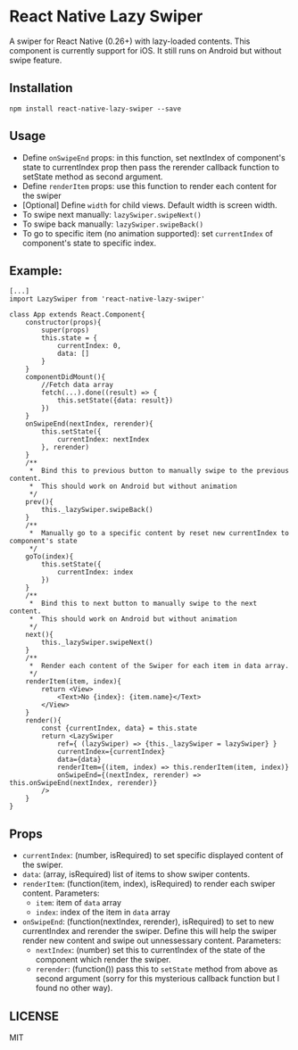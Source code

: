 # React Native Lazy Swiper
A swiper for React Native (0.26+) with lazy-loaded contents.
This component is currently support for iOS. It still runs on Android but without swipe feature.

## Installation
`npm install react-native-lazy-swiper --save`

## Usage
* Define `onSwipeEnd` props: in this function, set nextIndex of component's state to currentIndex prop then pass the rerender callback function to setState method as second argument.
* Define `renderItem` props: use this function to render each content for the swiper
* [Optional] Define `width` for child views. Default width is screen width.
* To swipe next manually: `lazySwiper.swipeNext()`
* To swipe back manually: `lazySwiper.swipeBack()`
* To go to specific item (no animation supported): set `currentIndex` of component's state to specific index.

## Example:

````
[...]
import LazySwiper from 'react-native-lazy-swiper'

class App extends React.Component{
    constructor(props){
        super(props)
        this.state = {
            currentIndex: 0,
            data: []
        }
    }
    componentDidMount(){
        //Fetch data array
        fetch(...).done((result) => {
            this.setState({data: result})
        })
    }
    onSwipeEnd(nextIndex, rerender){
        this.setState({
            currentIndex: nextIndex
        }, rerender)
    }
    /**
     *  Bind this to previous button to manually swipe to the previous content.
     *  This should work on Android but without animation
     */
    prev(){
        this._lazySwiper.swipeBack()
    }
    /**
     *  Manually go to a specific content by reset new currentIndex to component's state
     */
    goTo(index){
        this.setState({
            currentIndex: index
        })
    }
    /**
     *  Bind this to next button to manually swipe to the next content.
     *  This should work on Android but without animation
     */
    next(){
        this._lazySwiper.swipeNext()
    }
    /**
     *  Render each content of the Swiper for each item in data array.
     */
    renderItem(item, index){
        return <View>
            <Text>No {index}: {item.name}</Text>
        </View>
    }
    render(){
        const {currentIndex, data} = this.state
        return <LazySwiper 
            ref={ (lazySwiper) => {this._lazySwiper = lazySwiper} }
            currentIndex={currentIndex}
            data={data}
            renderItem={(item, index) => this.renderItem(item, index)}
            onSwipeEnd={(nextIndex, rerender) => this.onSwipeEnd(nextIndex, rerender)}
        />
    }
}
````

## Props
* `currentIndex`: (number, isRequired) to set specific displayed content of the swiper.
* `data`: (array, isRequired) list of items to show swiper contents.
* `renderItem`: (function(item, index), isRequired) to render each swiper content. Parameters:
  * `item`: item of `data` array
  * `index`: index of the item in `data` array
* `onSwipeEnd`: (function(nextIndex, rerender), isRequired) to set to new currentIndex and rerender the swiper. Define this will help the swiper render new content and swipe out unnessessary content. Parameters:
  * `nextIndex`: (number) set this to currentIndex of the state of the component which render the swiper.
  * `rerender`: (function()) pass this to `setState` method from above as second argument (sorry for this mysterious callback function but I found no other way).

## LICENSE
MIT
